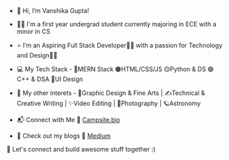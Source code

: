 - 👋 Hi, I’m Vanshika Gupta!
- 👩‍🎓 I'm a first year undergrad student currently majoring in ECE with a minor in CS
- ⭐ I’m an Aspiring Full Stack Developer👩‍💻 with a passion for Technology and Design👩‍🎨

- 💻 My Tech Stack - 
🔴MERN Stack
🟠HTML/CSS/JS
🟡Python & DS
🟢C++ & DSA
🔵UI Design

- 💎 My other interets - 
🎨Graphic Design & Fine Arts |
✍Technical & Creative Writing |
✨Video Editing |
📸Photography |
🪐Astronomy

- 📬 Connect with Me
🔗 [Campsite.bio](https://campsite.bio/vanshikagupta)
- 🔰 Check out my blogs 
🔗 [Medium](https://vanscode.medium.com/)

🤝 Let's connect and build awesome stuff together :)
